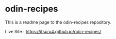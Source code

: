 # odin-recipes
This is a readme page to the odin-recipes repository.

Live Site : https://itsuru4.github.io/odin-recipes/
